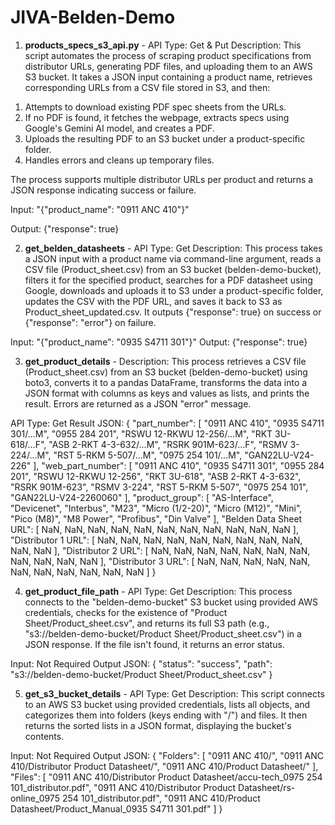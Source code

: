 # JIVA-Belden-Demo

1) **products_specs_s3_api.py** - API Type: Get & Put
Description: This script automates the process of scraping product specifications from distributor URLs, generating PDF files, and uploading them to an AWS S3 bucket. It takes a JSON input containing a product name, retrieves corresponding URLs from a CSV file stored in S3, and then:
1.	Attempts to download existing PDF spec sheets from the URLs.
2.	If no PDF is found, it fetches the webpage, extracts specs using Google's Gemini AI model, and creates a PDF.
3.	Uploads the resulting PDF to an S3 bucket under a product-specific folder.
4.	Handles errors and cleans up temporary files.

The process supports multiple distributor URLs per product and returns a JSON response indicating success or failure.

Input: "{\"product_name\": \"0911 ANC 410\"}"

Output: {"response": true}

2) **get_belden_datasheets** - API Type: Get
Description: This process takes a JSON input with a product name via command-line argument, reads a CSV file (Product_sheet.csv) from an S3 bucket (belden-demo-bucket), filters it for the specified product, searches for a PDF datasheet using Google, downloads and uploads it to S3 under a product-specific folder, updates the CSV with the PDF URL, and saves it back to S3 as Product_sheet_updated.csv. It outputs {"response": true} on success or {"response": "error"} on failure.

Input: "{\"product_name\": \"0935 S4711 301\"}"
Output: {"response": true}

3) **get_product_details** - Description: This process retrieves a CSV file (Product_sheet.csv) from an S3 bucket (belden-demo-bucket) using boto3, converts it to a pandas DataFrame, transforms the data into a JSON format with columns as keys and values as lists, and prints the result. Errors are returned as a JSON "error" message.

API Type: Get
Result JSON: {
    "part_number": [
        "0911 ANC 410",
        "0935 S4711 301/...M",
        "0955 284 201",
        "RSWU 12-RKWU 12-256/...M",
        "RKT 3U-618/...F",
        "ASB 2-RKT 4-3-632/...M",
        "RSRK 901M-623/...F",
        "RSMV 3-224/...M",
        "RST 5-RKM 5-507/...M",
        "0975 254 101/...M",
        "GAN22LU-V24-226"
    ],
    "web_part_number": [
        "0911 ANC 410",
        "0935 S4711 301",
        "0955 284 201",
        "RSWU 12-RKWU 12-256",
        "RKT 3U-618",
        "ASB 2-RKT 4-3-632",
        "RSRK 901M-623",
        "RSMV 3-224",
        "RST 5-RKM 5-507",
        "0975 254 101",
        "GAN22LU-V24-2260060"
    ],
    "product_group": [
        "AS-Interface",
        "Devicenet",
        "Interbus",
        "M23",
        "Micro (1/2-20)",
        "Micro (M12)",
        "Mini",
        "Pico (M8)",
        "M8 Power",
        "Profibus",
        "Din Valve"
    ],
    "Belden Data Sheet URL": [
        NaN,
        NaN,
        NaN,
        NaN,
        NaN,
        NaN,
        NaN,
        NaN,
        NaN,
        NaN,
        NaN
    ],
    "Distributor 1 URL": [
        NaN,
        NaN,
        NaN,
        NaN,
        NaN,
        NaN,
        NaN,
        NaN,
        NaN,
        NaN,
        NaN
    ],
    "Distributor 2 URL": [
        NaN,
        NaN,
        NaN,
        NaN,
        NaN,
        NaN,
        NaN,
        NaN,
        NaN,
        NaN,
        NaN
    ],
    "Distributor 3 URL": [
        NaN,
        NaN,
        NaN,
        NaN,
        NaN,
        NaN,
        NaN,
        NaN,
        NaN,
        NaN,
        NaN
    ]
}


4) **get_product_file_path** - API Type: Get
Description: This process connects to the "belden-demo-bucket" S3 bucket using provided AWS credentials, checks for the existence of "Product Sheet/Product_sheet.csv", and returns its full S3 path (e.g., "s3://belden-demo-bucket/Product Sheet/Product_sheet.csv") in a JSON response. If the file isn't found, it returns an error status.

Input: Not Required
Output JSON: {
    "status": "success",
    "path": "s3://belden-demo-bucket/Product Sheet/Product_sheet.csv"
}

5) **get_s3_bucket_details** - API Type: Get
Description: This script connects to an AWS S3 bucket using provided credentials, lists all objects, and categorizes them into folders (keys ending with "/") and files. It then returns the sorted lists in a JSON format, displaying the bucket's contents.

Input: Not Required
Output JSON: {
    "Folders": [
        "0911 ANC 410/",
        "0911 ANC 410/Distributor Product Datasheet/",
        "0911 ANC 410/Product Datasheet/"
    ],
    "Files": [
        "0911 ANC 410/Distributor Product Datasheet/accu-tech_0975 254 101_distributor.pdf",
        "0911 ANC 410/Distributor Product Datasheet/rs-online_0975 254 101_distributor.pdf",
        "0911 ANC 410/Product Datasheet/Product_Manual_0935 S4711 301.pdf"
    ]
}


